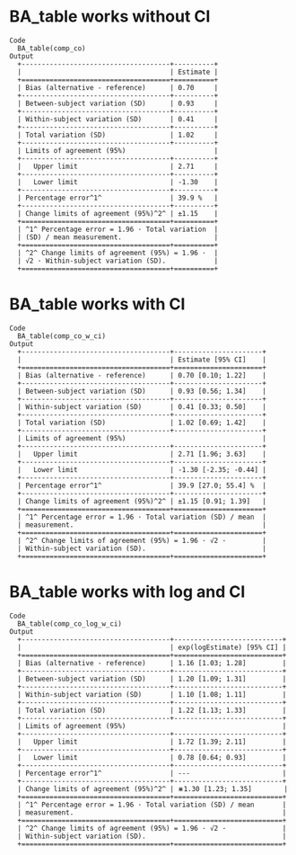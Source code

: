 # BA_table works without CI

    Code
      BA_table(comp_co)
    Output
      +-------------------------------------+----------+
      |                                     | Estimate |
      +=====================================+==========+
      | Bias (alternative - reference)      | 0.70     |
      +-------------------------------------+----------+
      | Between-subject variation (SD)      | 0.93     |
      +-------------------------------------+----------+
      | Within-subject variation (SD)       | 0.41     |
      +-------------------------------------+----------+
      | Total variation (SD)                | 1.02     |
      +-------------------------------------+----------+
      | Limits of agreement (95%)                      |
      +-------------------------------------+----------+
      |   Upper limit                       | 2.71     |
      +-------------------------------------+----------+
      |   Lower limit                       | -1.30    |
      +-------------------------------------+----------+
      | Percentage error^1^                 | 39.9 %   |
      +-------------------------------------+----------+
      | Change limits of agreement (95%)^2^ | ±1.15    |
      +=====================================+==========+
      | ^1^ Percentage error = 1.96 · Total variation  |
      | (SD) / mean measurement.                       |
      +=====================================+==========+
      | ^2^ Change limits of agreement (95%) = 1.96 ·  |
      | √2 · Within-subject variation (SD).            |
      +=====================================+==========+ 

# BA_table works with CI

    Code
      BA_table(comp_co_w_ci)
    Output
      +-------------------------------------+----------------------+
      |                                     | Estimate [95% CI]    |
      +=====================================+======================+
      | Bias (alternative - reference)      | 0.70 [0.10; 1.22]    |
      +-------------------------------------+----------------------+
      | Between-subject variation (SD)      | 0.93 [0.56; 1.34]    |
      +-------------------------------------+----------------------+
      | Within-subject variation (SD)       | 0.41 [0.33; 0.50]    |
      +-------------------------------------+----------------------+
      | Total variation (SD)                | 1.02 [0.69; 1.42]    |
      +-------------------------------------+----------------------+
      | Limits of agreement (95%)                                  |
      +-------------------------------------+----------------------+
      |   Upper limit                       | 2.71 [1.96; 3.63]    |
      +-------------------------------------+----------------------+
      |   Lower limit                       | -1.30 [-2.35; -0.44] |
      +-------------------------------------+----------------------+
      | Percentage error^1^                 | 39.9 [27.0; 55.4] %  |
      +-------------------------------------+----------------------+
      | Change limits of agreement (95%)^2^ | ±1.15 [0.91; 1.39]   |
      +=====================================+======================+
      | ^1^ Percentage error = 1.96 · Total variation (SD) / mean  |
      | measurement.                                               |
      +=====================================+======================+
      | ^2^ Change limits of agreement (95%) = 1.96 · √2 ·         |
      | Within-subject variation (SD).                             |
      +=====================================+======================+ 

# BA_table works with log and CI

    Code
      BA_table(comp_co_log_w_ci)
    Output
      +-------------------------------------+---------------------------+
      |                                     | exp(logEstimate) [95% CI] |
      +=====================================+===========================+
      | Bias (alternative - reference)      | 1.16 [1.03; 1.28]         |
      +-------------------------------------+---------------------------+
      | Between-subject variation (SD)      | 1.20 [1.09; 1.31]         |
      +-------------------------------------+---------------------------+
      | Within-subject variation (SD)       | 1.10 [1.08; 1.11]         |
      +-------------------------------------+---------------------------+
      | Total variation (SD)                | 1.22 [1.13; 1.33]         |
      +-------------------------------------+---------------------------+
      | Limits of agreement (95%)                                       |
      +-------------------------------------+---------------------------+
      |   Upper limit                       | 1.72 [1.39; 2.11]         |
      +-------------------------------------+---------------------------+
      |   Lower limit                       | 0.78 [0.64; 0.93]         |
      +-------------------------------------+---------------------------+
      | Percentage error^1^                 | ---                       |
      +-------------------------------------+---------------------------+
      | Change limits of agreement (95%)^2^ | ⋇1.30 [1.23; 1.35]        |
      +=====================================+===========================+
      | ^1^ Percentage error = 1.96 · Total variation (SD) / mean       |
      | measurement.                                                    |
      +=====================================+===========================+
      | ^2^ Change limits of agreement (95%) = 1.96 · √2 ·              |
      | Within-subject variation (SD).                                  |
      +=====================================+===========================+ 

